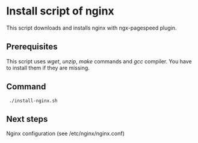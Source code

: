 # Install script of nginx

This script downloads and installs nginx with ngx-pagespeed plugin.

## Prerequisites 

This script uses *wget*, *unzip*, *make* commands and *gcc* compiler.
You have to install them if they are missing.

## Command

     ./install-nginx.sh


## Next steps 

Nginx configuration (see /etc/nginx/nginx.conf)


